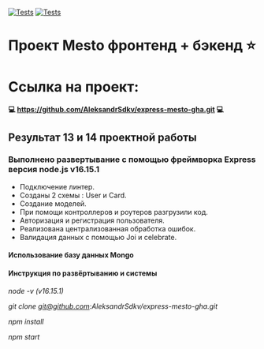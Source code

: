 [![Tests](../../actions/workflows/tests-13-sprint.yml/badge.svg)](../../actions/workflows/tests-13-sprint.yml) [![Tests](../../actions/workflows/tests-14-sprint.yml/badge.svg)](../../actions/workflows/tests-14-sprint.yml)
# Проект Mesto фронтенд + бэкенд :star:

# Ссылка на проект:
__:computer: https://github.com/AleksandrSdkv/express-mesto-gha.git :computer:__
## Результат 13 и 14 проектной работы

### Выполнено развертывание с помощью фреймворка Express версия node.js v16.15.1

+ Подключение линтер.
+ Созданы 2 схемы : User и Card.
+ Создание моделей.
+ При помощи контроллеров и роутеров разгрузили код.
+ Авторизация и регистрация пользователя.
+ Реализована централизованная обработка ошибок.
+ Валидация данных с помощью Joi и celebrate.

#### Использование базу данных Mongo

#### Инструкция по развёртыванию и системы
*node -v (v16.15.1)*

*git clone git@github.com:AleksandrSdkv/express-mesto-gha.git*

*npm install*

*npm start*


